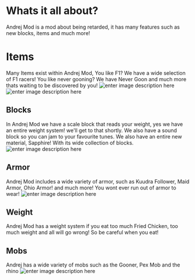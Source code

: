 # Whats it all about?

Andrej Mod is a mod about being retarded, it has many features such as new blocks, items and much more!


# Items

Many Items exist within Andrej Mod, You like F1? We have a wide selection of F1 racers! You like never gooning? We have Never Goon and much more thats waiting to be discovered by you!
![enter image description here](https://media.discordapp.net/attachments/1120808543658975346/1243162826139238440/image.png?ex=6660f3da&is=665fa25a&hm=2b7d60e4fec0fc57f879a7c0777fb0211edfaed0e27e0440f7e3e37aec7236c7&=&format=webp&quality=lossless&width=552&height=312)
![enter image description here](https://media.discordapp.net/attachments/1120808543658975346/1243162386362531922/image.png?ex=6660f371&is=665fa1f1&hm=8d23fe81d2ca248ae02d11c1a35805e639b70d3a9e51af04e19d5816ec96167c&=&format=webp&quality=lossless&width=552&height=331)

## Blocks
In Andrej Mod we have a scale block that reads your weight, yes we have an entire weight system! we'll get to that shortly. We also have a sound block so you can jam to your favourite tunes. We also have an entire new material, Sapphire! With its wide collection of blocks.
![enter image description here](https://media.discordapp.net/attachments/1120808543658975346/1243162923774251079/image.png?ex=6660f3f1&is=665fa271&hm=a29220c59ae6098cb71c44c348e2f550603f5aa7416e8a19140d4ce8b2c74f59&=&format=webp&quality=lossless&width=436&height=351)

## Armor

Andrej Mod includes a wide variety of armor, such as Kuudra Follower, Maid Armor, Ohio Armor! and much more! You wont ever run out of armor to wear! 
![enter image description here](https://media.discordapp.net/attachments/1120808543658975346/1244624264687255562/armor.png?ex=6660feec&is=665fad6c&hm=06932a345711fcad8422d53f82815a6d0e79f80a9eb2618d562c3eb23378daed&=&format=webp&quality=lossless&width=477&height=351)

## Weight

Andrej Mod has a weight system if you eat too much Fried Chicken, too much weight and all will go wrong! So be careful when you eat!

## Mobs
Andrej has a wide variety of mobs such as the Gooner, Pex Mob and the rhino
![enter image description here](https://media.discordapp.net/attachments/1239653159341920398/1247832241342775376/9a2d655283d91da293d424aa6120af89d467a524.png?ex=666175d5&is=66602455&hm=1fccbe57a45df1e54d3d624ca221dafa5caa939f9b5ed49a19ee784cbd054570&=&format=webp&quality=lossless&width=552&height=310)
